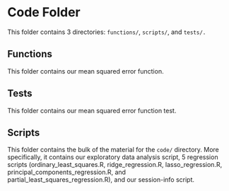 # Code Folder

This folder contains 3 directories: `functions/`, `scripts/`, and `tests/.`

## Functions

This folder contains our mean squared error function.

## Tests

This folder contains our mean squared error function test.

## Scripts

This folder contains the bulk of the material for the `code/` directory.  More specifically, it contains our exploratory data analysis script, 5 regression scripts (ordinary_least_squares.R, ridge_regression.R, lasso_regression.R, principal_components_regression.R, and partial_least_squares_regression.R), and our session-info script.